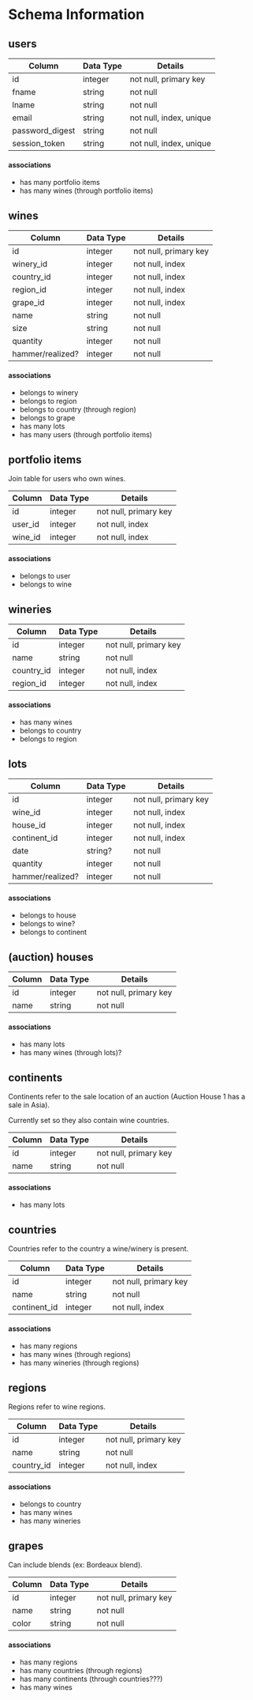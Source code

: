 # Schema Information

## users
|    Column          |   Data Type   |    Details               |
| -------------      | ------------- | -------------            |
| id                 | integer       | not null, primary key    |
| fname              | string        | not null                 |
| lname              | string        | not null                 |
| email              | string        | not null, index, unique|
| password_digest    | string        | not null                 |
| session_token      | string        | not null, index, unique|

#### associations
* has many portfolio items
* has many wines (through portfolio items)

## wines

|    Column         |   Data Type   |    Details               |
| -------------     | ------------- | -------------            |
| id                | integer       | not null, primary key    |
| winery_id           | integer        | not null, index            |
| country_id           | integer        | not null, index       |
| region_id           | integer        | not null, index           |
| grape_id           | integer        | not null, index          |
| name              | string        | not null            |
| size         | string        | not null                 |
| quantity          | integer        | not null                 |
| hammer/realized?  | integer        | not null               |

#### associations
* belongs to winery
* belongs to region
* belongs to country (through region)
* belongs to grape
* has many lots
* has many users (through portfolio items)

## portfolio items
Join table for users who own wines.

|    Column         |   Data Type   |    Details               |
| -------------     | ------------- | -------------            |
| id                | integer       | not null, primary key    |
| user_id           | integer        | not null, index            |
| wine_id           | integer        | not null, index       |

#### associations
* belongs to user
* belongs to wine

## wineries

|    Column         |   Data Type   |    Details               |
| -------------     | ------------- | -------------            |
| id                | integer       | not null, primary key    |
| name              | string        | not null            |
| country_id           | integer        | not null, index      |
| region_id           | integer        | not null, index     |

#### associations
* has many wines
* belongs to country
* belongs to region


## lots

|    Column         |   Data Type   |    Details               |
| -------------     | ------------- | -------------            |
| id                | integer       | not null, primary key    |
| wine_id           | integer        | not null, index           |
| house_id          | integer        | not null, index         |
| continent_id      | integer        | not null, index           |
| date              | string?        | not null                 |
| quantity          | integer        | not null                 |
| hammer/realized?  | integer        | not null               |

#### associations
* belongs to house
* belongs to wine?
* belongs to continent

## (auction) houses

|Column         |   Data Type   |    Details               |
| -------------     | ------------- | -------------            |
| id                | integer       | not null, primary key    |
| name              | string        | not null            |

#### associations
* has many lots
* has many wines (through lots)?

## continents
Continents refer to the sale location of an auction (Auction House 1 has a sale in Asia).

Currently set so they also contain wine countries.

|Column         |   Data Type   |    Details               |
| -------------     | ------------- | -------------            |
| id                | integer       | not null, primary key    |
| name              | string        | not null            |

#### associations
* has many lots

## countries
Countries refer to the country a wine/winery is present.

|    Column         |   Data Type   |    Details               |
| -------------     | ------------- | -------------            |
| id                | integer       | not null, primary key    |
| name              | string        | not null            |
| continent_id           | integer        | not null, index     |

#### associations
* has many regions
* has many wines (through regions)
* has many wineries (through regions)

## regions
Regions refer to wine regions.

|    Column         |   Data Type   |    Details               |
| -------------     | ------------- | -------------            |
| id                | integer       | not null, primary key    |
| name              | string        | not null            |
| country_id        | integer        | not null, index     |

#### associations
* belongs to country
* has many wines
* has many wineries

## grapes
Can include blends (ex: Bordeaux blend).

|    Column         |   Data Type   |    Details               |
| -------------     | ------------- | -------------            |
| id                | integer       | not null, primary key    |
| name              | string        | not null            |
| color              | string        | not null            |

#### associations
* has many regions
* has many countries (through regions)
* has many continents (through countries???)
* has many wines
